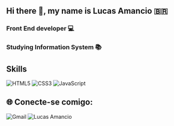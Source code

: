## Hi there 👋, my name is Lucas Amancio 🇧🇷

### Front End developer 💻

### Studying Information System 📚

  ## Skills
  
  <img alt="HTML5" src="https://img.shields.io/badge/html5-%23E34F26.svg?style=for-the-badge&logo=html5&logoColor=white"/> 
  
  <img alt="CSS3" src="https://img.shields.io/badge/css3-%231572B6.svg?style=for-the-badge&logo=css3&logoColor=white"/>
  
  <img alt="JavaScript" src="https://img.shields.io/badge/javascript-%23323330.svg?style=for-the-badge&logo=javascript&logoColor=%23F7DF1E"/>
  
  
  ## 🌐 Conecte-se comigo:
   <img alt="Gmail" src="https://img.shields.io/badge/Gmail-D14836?style=for-the-badge&logo=gmail&logoColor=white" />
   <img alt="Lucas Amancio" src="https://img.shields.io/badge/linkedin-%230077B5.svg?style=for-the-badge&logo=linkedin&logoColor=white"/>
                         
                           









